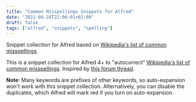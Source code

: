 ```yaml
---
title: "Common Misspellings Snippets for Alfred"
date: "2021-04-24T22:06:01+02:00"
draft: false
tags: ["alfred", "snippets", "spelling"]
---
```


Snippet collection for Alfred based on [Wikipedia's list of common misspellings][source].

<!--more-->

This is a snippet collection for Alfred 4+ to "autocorrect" [Wikipedia's list of common misspellings][source]. Inspired by [this forum thread][thread].

**Note**: Many keywords are prefixes of other keywords, so auto-expansion won't work with this snippet collection. Alternatively, you can disable the duplicates, which Alfred will mark red if you turn on auto-expansion.


[source]: https://en.wikipedia.org/wiki/Wikipedia:Lists_of_common_misspellings
[thread]: https://www.alfredforum.com/topic/16806-automatic-spelling-correction-flummoxed-by-spell-chekced-yall/
